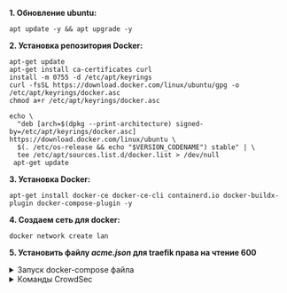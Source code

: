 **1. Обновление ubuntu:**

```
apt update -y && apt upgrade -y
```

**2. Установка репозитория Docker:**

```
apt-get update
apt-get install ca-certificates curl
install -m 0755 -d /etc/apt/keyrings
curl -fsSL https://download.docker.com/linux/ubuntu/gpg -o /etc/apt/keyrings/docker.asc
chmod a+r /etc/apt/keyrings/docker.asc
```


```
echo \
  "deb [arch=$(dpkg --print-architecture) signed-by=/etc/apt/keyrings/docker.asc] https://download.docker.com/linux/ubuntu \
  $(. /etc/os-release && echo "$VERSION_CODENAME") stable" | \
  tee /etc/apt/sources.list.d/docker.list > /dev/null
 apt-get update
```


**3. Установка Docker:**

```
apt-get install docker-ce docker-ce-cli containerd.io docker-buildx-plugin docker-compose-plugin -y
```

**4. Создаем сеть для docker:**
```
docker network create lan
```

**5. Установить файлу _acme.json_ для traefik права на чтение 600**

<details><summary>Запуск docker-compose файла</summary>

```
docker compose up -d
```
</details>

<details><summary>Команды CrowdSec</summary>

```
docker exec crowdsec cscli metrics
```
```
docker exec crowdsec cscli decisions list
```
```
docker exec crowdsec cscli bouncers add bouncer-traefik
```
</details>
